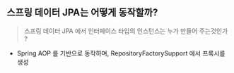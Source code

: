 ## 스프링 데이터 JPA는 어떻게 동작할까?

> 스프링 데이터 JPA 에서 인터페이스 타입의 인스턴스는 누가 만들어 주는것인가 ?

- Spring AOP 를 기반으로 동작하며, RepositoryFactorySupport 에서 프록시를 생성
